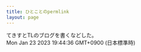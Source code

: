```yaml
---
title: ひとことのpermlink
layout: page
---
```

<div class="box" dt="1674470676471">
  てきすとTLのブログを書くなどした。
  <div class="content is-small">Mon Jan 23 2023 19:44:36 GMT+0900 (日本標準時)</div>
</div>